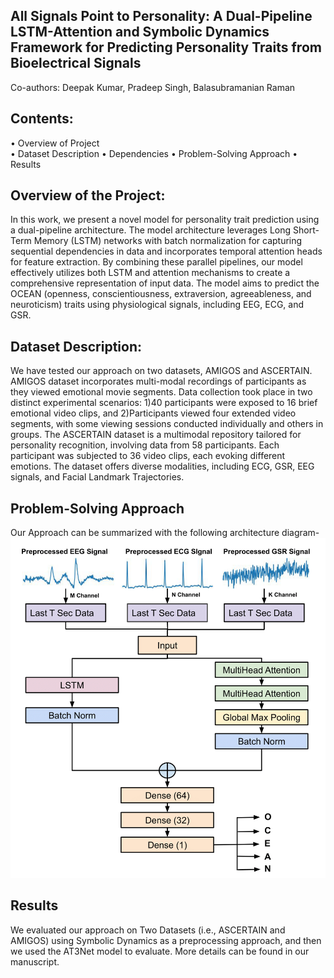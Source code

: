 ## All Signals Point to Personality: A Dual-Pipeline LSTM-Attention and Symbolic Dynamics Framework for Predicting Personality Traits from Bioelectrical Signals

Co-authors: Deepak Kumar, Pradeep Singh, Balasubramanian Raman

## Contents:
•	Overview of Project \
•	Dataset Description
•	Dependencies 
•	Problem-Solving Approach 
•	Results

## Overview of the Project:
In this work, we present a novel model for personality trait prediction using a dual-pipeline architecture. The model architecture leverages Long Short-Term Memory (LSTM) networks with batch normalization for capturing sequential dependencies in data and incorporates temporal attention heads for feature extraction. By combining these parallel pipelines, our model effectively utilizes both LSTM and attention mechanisms to create a comprehensive representation of input data. The model aims to predict the OCEAN (openness, conscientiousness, extraversion, agreeableness, and neuroticism) traits using physiological signals, including EEG, ECG, and GSR.

## Dataset Description:
We have tested our approach on two datasets, AMIGOS and ASCERTAIN. AMIGOS dataset incorporates multi-modal recordings of participants as they viewed emotional movie segments. Data collection took place in two distinct experimental scenarios: 1)40 participants were exposed to 16 brief emotional video clips, and 2)Participants viewed four extended video segments, with some viewing sessions conducted individually and others in groups.
The ASCERTAIN dataset is a multimodal repository tailored for personality recognition, involving data from 58 participants. Each participant was subjected to 36 video clips, each evoking different emotions. The dataset offers diverse modalities, including ECG, GSR, EEG signals, and Facial Landmark Trajectories.


## Problem-Solving Approach 
Our Approach can be summarized with the following architecture diagram-
![image](AT3NET_Final.png)

## Results
We evaluated our approach on Two Datasets (i.e., ASCERTAIN and AMIGOS) using Symbolic Dynamics as a preprocessing approach, and then we used the AT3Net model to evaluate. 
More details can be found in our manuscript. 
